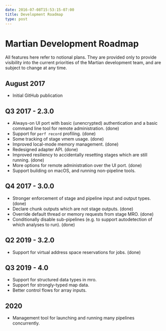 ```yaml
---
date: 2016-07-08T15:53:15-07:00
title: Development Roadmap
type: post
---
```


# Martian Development Roadmap

All features here refer to notional plans. They are provided only to provide 
visibility into the current priorities of the Martian development team,
and are subject to change at any time.

## August 2017
* Initial GitHub publication

## Q3 2017 - 2.3.0
* Always-on UI port with basic (unencrypted) authentication and a basic command
line tool for remote administration. (done)
* Support for `perf record` profiling. (done)
* Some tracking of stage vmem usage. (done)
* Improved local-mode memory management. (done)
* Redesigned adapter API. (done)
* Improved resiliency to accidentally resetting stages which are still running. (done)
* More options for remote administration over the UI port. (done)
* Support building on macOS, and running non-pipeline tools.

## Q4 2017 - 3.0.0
* Stronger enforcement of stage and pipeline input and output types. (done)
* Declare chunk outputs which are not stage outputs. (done)
* Override default thread or memory requests from stage MRO. (done)
* Conditionally disable sub-pipelines (e.g. to support autodetection of which analyses to run). (done)

## Q2 2019 - 3.2.0
* Support for virtual address space reservations for jobs. (done)

## Q3 2019 - 4.0
* Support for structured data types in mro.
* Support for strongly-typed map data.
* Better control flows for array inputs.

## 2020
* Management tool for launching and running many pipelines concurrently.
